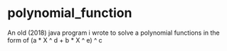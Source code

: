 # polynomial_function

An old (2018) java program i wrote to solve a polynomial functions in the form of (a * X ^ d + b * X ^ e) ^ c
